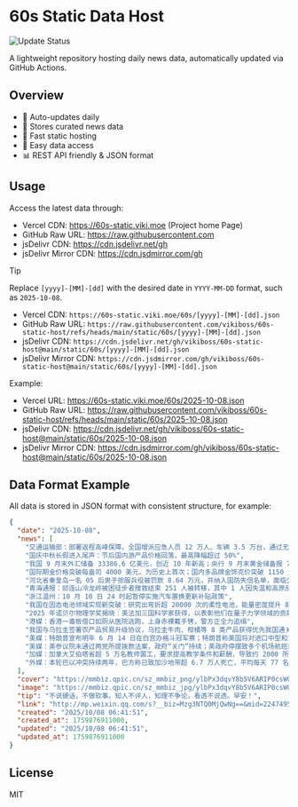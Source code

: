 # 60s Static Data Host

![Update Status](https://github.com/vikiboss/60s-static-host/workflows/schedule/badge.svg)

A lightweight repository hosting daily news data, automatically updated via GitHub Actions.

## Overview

- 🔄 Auto-updates daily
- 📰 Stores curated news data
- 🚀 Fast static hosting
- 🔑 Easy data access
- 📊 REST API friendly & JSON format

## Usage

Access the latest data through:

- Vercel CDN: https://60s-static.viki.moe (Project home Page)
- GitHub Raw URL: https://raw.githubusercontent.com
- jsDelivr CDN: https://cdn.jsdelivr.net/gh
- jsDelivr Mirror CDN: https://cdn.jsdmirror.com/gh

> [!TIP]
> Replace `[yyyy]-[MM]-[dd]` with the desired date in `YYYY-MM-DD` format, such as `2025-10-08`.

- Vercel CDN: `https://60s-static.viki.moe/60s/[yyyy]-[MM]-[dd].json`
- GitHub Raw URL: `https://raw.githubusercontent.com/vikiboss/60s-static-host/refs/heads/main/static/60s/[yyyy]-[MM]-[dd].json`
- jsDelivr CDN: `https://cdn.jsdelivr.net/gh/vikiboss/60s-static-host@main/static/60s/[yyyy]-[MM]-[dd].json`
- jsDelivr Mirror CDN: `https://cdn.jsdmirror.com/gh/vikiboss/60s-static-host@main/static/60s/[yyyy]-[MM]-[dd].json`

Example:

- Vercel URL: https://60s-static.viki.moe/60s/2025-10-08.json
- GitHub Raw URL: https://raw.githubusercontent.com/vikiboss/60s-static-host/refs/heads/main/static/60s/2025-10-08.json
- jsDelivr CDN: https://cdn.jsdelivr.net/gh/vikiboss/60s-static-host@main/static/60s/2025-10-08.json
- jsDelivr Mirror CDN: https://cdn.jsdmirror.com/gh/vikiboss/60s-static-host@main/static/60s/2025-10-08.json

## Data Format Example

All data is stored in JSON format with consistent structure, for example:

```json
{
  "date": "2025-10-08",
  "news": [
    "交通运输部：部署返程高峰保障，全国增派应急人员 12 万人、车辆 3.5 万台，通过无人机巡查疏导车流。10 月 7 日，全国高速公路车流量同比增长 8.7%",
    "国庆中秋长假进入尾声：节后国内游产品价格回落，最高降幅超过 50%",
    "我国 9 月末外汇储备 33386.6 亿美元，创近 10 年新高；央行 9 月末黄金储备报 7406 万盎司，连续 11 个月增持黄金",
    "国际期金价格突破每盎司 4000 美元，为历史上首次；国内多品牌金饰克价突破 1150 元",
    "河北省秦皇岛一名 05 后男子拒服兵役被罚款 8.64 万元，并纳入国防失信名单，面临公务员录用、户籍标注等 7 项联合惩戒",
    "青海通报：祁连山冷龙岭被困徒步者搜救结束 251 人被转移，其中 1 人因失温和高原反应不幸遇难",
    "浙江温州：10 月 10 日 24 时起暂停实施汽车置换更新补贴政策",
    "我国在固态电池领域实现新突破：研究出弯折超 20000 次的柔性电池，能量密度提升 86%",
    "2025 年诺贝尔物理学奖揭晓：美法加三国科学家获得，以表彰他们在量子力学领域的贡献",
    "港媒：香港一毒贩借口如厕从医院逃跑，上身赤裸戴手铐，警方正全力追缉",
    "我国与乌拉圭签署农产品贸易升级协议，乌拉圭牛肉、柑橘等 8 类产品获得优先我国通关待遇，我国大米、茶叶准入乌拉圭门槛进一步降低，预计年内双边农产品贸易额将突破 50 亿美元",
    "美媒：特朗普宣布明年 6 月 14 日在白宫办格斗冠军赛；特朗普称美国将对进口中型和重型卡车征收 25% 关税",
    "美媒：美参议院未通过两党所提拨款法案，政府“关门”持续；美政府停摆致多个机场航班延误，一处机场近 6 小时无空管值班",
    "加媒：加拿大艾伯塔省超 5 万名教师罢工，要求提高教学条件和薪酬，导致约 2000 所学校停课，超 73 万名学生受影响",
    "外媒：本轮巴以冲突持续两年，巴方称已致加沙地带超 6.7 万人死亡，平均每天 77 名加沙儿童沦为孤儿；研究显示美国两年来对以色列军援至少 217 亿美元"
  ],
  "cover": "https://mmbiz.qpic.cn/sz_mmbiz_png/ylbPx3dqvY8b5V6ARIP0csWQibKYR80BBjhqSCkbQ7Y7cPXJEnywMINzTreVEOF9cliccGxjXLF7orT3ibtcBl2IA/640?wx_fmt=png",
  "image": "https://mmbiz.qpic.cn/sz_mmbiz_jpg/ylbPx3dqvY8b5V6ARIP0csWQibKYR80BBfvwMuD3icez8eiaibPrlfB6VIafBOic3d49rWfDXibrnzjoJgXTNBUgFpibQ/640?wx_fmt=jpeg",
  "tip": "不说硬话，不做软事。知人不评人，知理不争论，看透不说透。早安！",
  "link": "http://mp.weixin.qq.com/s?__biz=Mzg3NTQ0MjQwNg==&mid=2247495237&idx=1&sn=de2aeaa96ae0f93a4f1a63613fcf475d",
  "created": "2025/10/08 06:41:51",
  "created_at": 1759876911000,
  "updated": "2025/10/08 06:41:51",
  "updated_at": 1759876911000
}
```

## License

MIT
